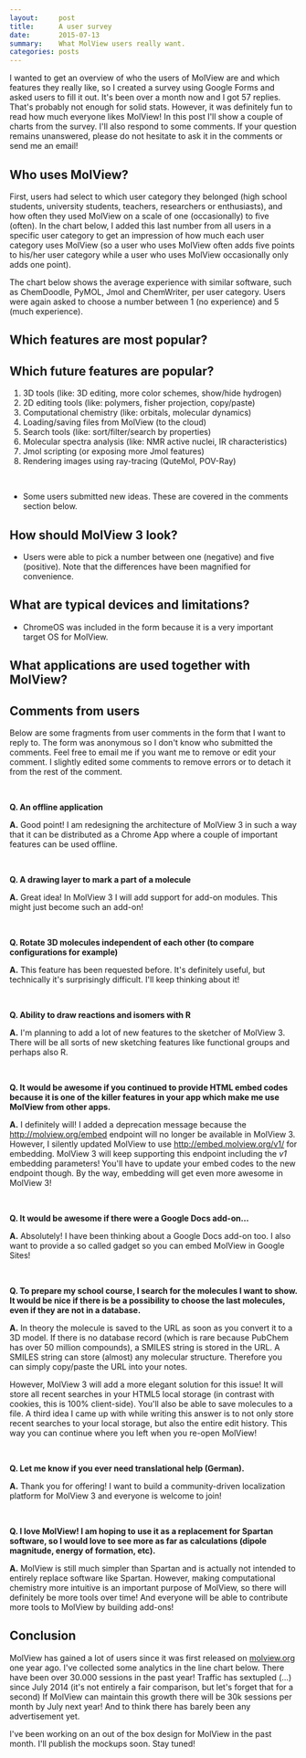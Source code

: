 ```yaml
---
layout:     post
title:      A user survey
date:       2015-07-13
summary:    What MolView users really want.
categories: posts
---
```


I wanted to get an overview of who the users of MolView are and which features
they really like, so I created a survey using Google Forms and asked users to
fill it out. It's been over a month now and I got 57 replies. That's probably
not enough for solid stats. However, it was definitely fun to read how much
everyone likes MolView! In this post I'll show a couple of charts from the
survey. I'll also respond to some comments. If your question remains unanswered,
please do not hesitate to ask it in the comments or send me an email!

Who uses MolView?
-----------------
First, users had select to which user category they belonged (high school
students, university students, teachers, researchers or enthusiasts), and how
often they used MolView on a scale of one (occasionally) to five (often). In the
chart below, I added this last number from all users in a specific user category
to get an impression of how much each user category uses MolView (so a user who
uses MolView often adds five points to his/her user category while a user who
uses MolView occasionally only adds one point).

<canvas class="chartjs-chart" data-chart-source="charts/2015-07-13-user-representation.json" height="200"></canvas>

The chart below shows the average experience with similar software, such as
ChemDoodle, PyMOL, Jmol and ChemWriter, per user category. Users were again
asked to choose a number between 1 (no experience) and 5 (much experience).

<canvas class="chartjs-chart" data-chart-source="charts/2015-07-13-user-experience.json" height="250"></canvas>

Which features are most popular?
--------------------------------

<canvas class="chartjs-chart" data-chart-source="charts/2015-07-13-feature-usage.json" height="250"></canvas>

Which future features are popular?
----------------------------------
<canvas class="chartjs-chart" data-chart-source="charts/2015-07-13-next-features.json" height="250"></canvas>

1. 3D tools (like: 3D editing, more color schemes, show/hide hydrogen)
2. 2D editing tools (like: polymers, fisher projection, copy/paste)
3. Computational chemistry (like: orbitals, molecular dynamics)
4. Loading/saving files from MolView (to the cloud)
5. Search tools (like: sort/filter/search by properties)
6. Molecular spectra analysis (like: NMR active nuclei, IR characteristics)
7. Jmol scripting (or exposing more Jmol features)
8. Rendering images using ray-tracing (QuteMol, POV-Ray)

<br/>

<ul class="remark">
    <li>Some users submitted new ideas. These are covered in the comments section below.</li>
</ul>

How should MolView 3 look?
--------------------------

<canvas class="chartjs-chart" data-chart-source="charts/2015-07-13-new-design.json" height="250"></canvas>

<ul class="remark">
    <li>Users were able to pick a number between one (negative) and five (positive). Note that the differences have been magnified for convenience.</li>
</ul>

What are typical devices and limitations?
-----------------------------------------

<canvas class="chartjs-chart" data-chart-source="charts/2015-07-13-devices.json" height="250"></canvas>

<ul class="remark">
    <li>ChromeOS was included in the form because it is a very important target OS for MolView.</li>
</ul>

What applications are used together with MolView?
-------------------------------------------------

<canvas class="chartjs-chart" data-chart-source="charts/2015-07-13-other-programs.json" height="250"></canvas>

Comments from users
-------------------
Below are some fragments from user comments in the form that I want to reply to.
The form was anonymous so I don't know who submitted the comments. Feel free to
email me if you want me to remove or edit your comment. I slightly edited some
comments to remove errors or to detach it from the rest of the comment.

<br/>

**Q. An offline application**

**A.** Good point! I am redesigning the architecture of MolView 3 in such a way
that it can be distributed as a Chrome App where a couple of important features
can be used offline.

<br/>

**Q. A drawing layer to mark a part of a molecule**

**A.** Great idea! In MolView 3 I will add support for add-on modules. This
might just become such an add-on!

<br/>

**Q. Rotate 3D molecules independent of each other (to compare configurations
for example)**

**A.** This feature has been requested before. It's definitely useful, but
technically it's surprisingly difficult. I'll keep thinking about it!

<br/>

**Q. Ability to draw reactions and isomers with R**

**A.** I'm planning to add a lot of new features to the sketcher of MolView 3.
There will be all sorts of new sketching features like functional groups and
perhaps also R.

<br/>

**Q. It would be awesome if you continued to provide HTML embed codes because it
is one of the killer features in your app which make me use MolView from other
apps.**

**A.** I definitely will! I added a deprecation message because the <u>http://molview.org/embed</u>
endpoint will no longer be available in MolView 3. However, I silently updated
MolView to use <u>http://embed.molview.org/v1/</u> for embedding. MolView 3 will
keep supporting this endpoint including the *v1* embedding parameters! You'll
have to update your embed codes to the new endpoint though. By the way,
embedding will get even more awesome in MolView 3!

<br/>

**Q. It would be awesome if there were a Google Docs add-on&hellip;**

**A.** Absolutely! I have been thinking about a Google Docs add-on too. I also
want to provide a so called gadget so you can embed MolView in Google Sites!

<br/>

**Q. To prepare my school course, I search for the molecules I want to show. It
would be nice if there is be a possibility to choose the last molecules, even if
they are not in a database.**

**A.** In theory the molecule is saved to the URL as soon as you convert it to a
3D model. If there is no database record (which is rare because PubChem has over
50 million compounds), a SMILES string is stored in the URL. A SMILES string can
store (almost) any molecular structure. Therefore you can simply copy/paste the
URL into your notes.

However, MolView 3 will add a more elegant solution for this issue! It will
store all recent searches in your HTML5 local storage (in contrast with cookies,
this is 100% client-side). You'll also be able to save molecules to a file. A
third idea I came up with while writing this answer is to not only store recent
searches to your local storage, but also the entire edit history. This way you
can continue where you left when you re-open MolView!

<br/>

**Q. Let me know if you ever need translational help (German).**

**A.** Thank you for offering! I want to build a community-driven localization
platform for MolView 3 and everyone is welcome to join!

<br/>

**Q. I love MolView! I am hoping to use it as a replacement for Spartan
software, so I would love to see more as far as calculations (dipole magnitude,
energy of formation, etc).**

**A.** MolView is still much simpler than Spartan and is actually not intended
to entirely replace software like Spartan. However, making computational
chemistry more intuitive is an important purpose of MolView, so there will
definitely be more tools over time! And everyone will be able to contribute more
tools to MolView by building add-ons!

Conclusion
----------
MolView has gained a lot of users since it was first released on
<u>molview.org</u> one year ago. I've collected some analytics in the line chart
below. There have been over 30.000 sessions in the past year! Traffic has
sextupled (&hellip;) since July 2014 (it's not entirely a fair comparison, but
let's forget that for a second) If MolView can maintain this growth there will
be 30k sessions per month by July next year! And to think there has barely been
any advertisement yet.

<canvas class="chartjs-chart" data-chart-source="charts/2015-07-13-analytics.json" height="250"></canvas>

I've been working on an out of the box design for MolView in the past month.
I'll publish the mockups soon. Stay tuned!

